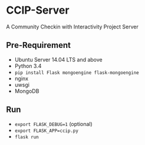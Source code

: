 # CCIP-Server

A Community Checkin with Interactivity Project Server

## Pre-Requirement

* Ubuntu Server 14.04 LTS and above
* Python 3.4
* `pip install Flask mongoengine flask-mongoengine`
* nginx
* uwsgi
* MongoDB

## Run

* `export FLASK_DEBUG=1` (optional)
* `export FLASK_APP=ccip.py`
* `flask run`
